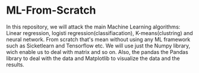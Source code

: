# ML-From-Scratch
In this repository, we will attack the main Machine Learning algorithms: Linear regression, logisti regression(classifiacation), K-means(clustring) and neural network. From scratch that's mean without using any ML framework such as Sicketlearn and Tensorflow etc.
We will use just the Numpy library, wich enable us to deal with matrix and so on. Also, the pandas the Pandas library to deal with the data and Matplotlib to visualize the data and the results.
